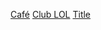 [Café](https://youtu.be/1hAwyif2pIY)
[Club LOL](https://youtu.be/vJdh5cwLqac)
[Title](https://youtu.be/3k1hMMqJ3gA)